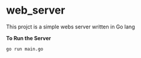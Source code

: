 # web_server
This projct is a simple webs server written in Go lang

**To Run the Server**
```bash
go run main.go
```
